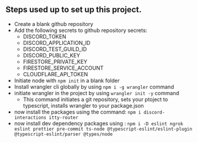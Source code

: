 ## Steps used up to set up this project.

- Create a blank github repository
- Add the following secrets to github repository secrets:
  - DISCORD_TOKEN
  - DISCORD_APPLICATION_ID
  - DISCORD_TEST_GUILD_ID
  - DISCORD_PUBLIC_KEY
  - FIRESTORE_PRIVATE_KEY
  - FIRESTORE_SERVICE_ACCOUNT
  - CLOUDFLARE_API_TOKEN
- Initiate node with `npm init` in a blank folder
- Install wrangler cli globally by using `npm i -g wrangler` command
- initiate wrangler in the project by using `wrangler init -y` command
  - This command initiates a git repository, sets your ptoject to typescript, installs wrangler to your package.json
- now install the packages using the command: `npm i discord-interactions itty-router`
- now install dev dependency packages using : `npm i -D eslint ngrok eslint prettier pre-commit ts-node @typescript-eslint/eslint-plugin @typescript-eslint/parser @types/node`
